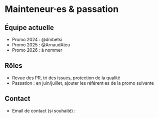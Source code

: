 # Mainteneur·es & passation


## Équipe actuelle
- Promo 2024 : @dmbetsi
- Promo 2025 : @ArnaudAteu
- Promo 2026 : à nommer


## Rôles
- Revue des PR, tri des issues, protection de la qualité
- Passation : en juin/juillet, ajouter les référent·es de la promo suivante


## Contact
- Email de contact (si souhaité) : 
